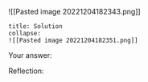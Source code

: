 
![[Pasted image 20221204182343.png]]

```ad-note
title: Solution
collapse:
![[Pasted image 20221204182351.png]]

```

Your answer:

Reflection:
